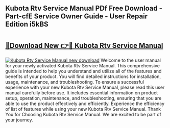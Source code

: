 ## Kubota Rtv Service Manual PDf Free Download - Part-cfE Service Owner Guide - User Repair Edition i5kBS

# <h2><a href="http://bc95036.oget.top/?id=Kubota+Rtv+Service+Manual">🔗Download New 👉🔴 Kubota Rtv Service Manual</a></h2>

[![Kubota Rtv Service Manual new download](https://i.imgur.com/5g1atiW.png)](http://bc95036.oget.top/?id=Kubota+Rtv+Service+Manual)
Welcome to the user manual for your newly activated Kubota Rtv Service Manual. This comprehensive guide is intended to help you understand and utilize all of the features and benefits of your product. You will find detailed instructions for installation, usage, maintenance, and troubleshooting. To ensure a successful experience with your new Kubota Rtv Service Manual, please read this user manual carefully before use. It includes essential information on product setup, operation, maintenance, and troubleshooting, ensuring that you are able to use the product effectively and efficiently. Experience the efficiency of list of features while using your new Kubota Rtv Service Manual. Thank You for Choosing Kubota Rtv Service Manual. We are excited to be part of your journey.
